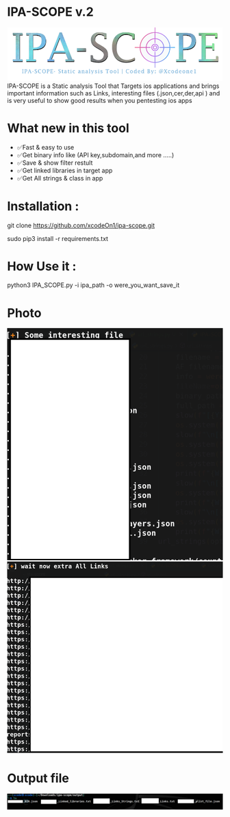 # IPA-SCOPE v.2
![Script](https://github.com/xcodeOn1/ipa-scope/blob/main/screenshot/logo.png)
IPA-SCOPE is a Static analysis Tool that Targets ios applications and brings important information such as  Links, interesting files (.json,cer,der,api )
and is very useful to show good results when you pentesting ios apps 
# What new in this tool 
* ✅Fast & easy to use
* ✅Get binary info like (API key,subdomain,and more .....)
* ✅Save & show filter restult
* ✅Get linked libraries in target app
* ✅Get All strings & class in app

# Installation :

git clone https://github.com/xcodeOn1/ipa-scope.git

sudo pip3 install -r requirements.txt

# How Use it :

python3 IPA_SCOPE.py -i ipa_path -o were_you_want_save_it

# Photo
![Script](https://github.com/xcodeOn1/ipa-scope/blob/main/screenshot/json.png "Script Interface")
![Script](https://github.com/xcodeOn1/ipa-scope/blob/main/screenshot/links.png)
# Output file 
![Script](https://github.com/xcodeOn1/ipa-scope/blob/main/screenshot/result.png)


